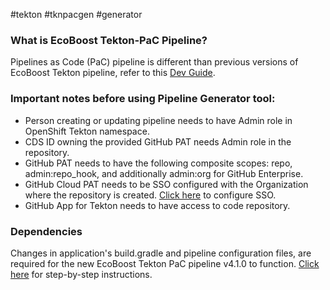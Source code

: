 
#tekton #tknpacgen #generator


### What is EcoBoost Tekton-PaC Pipeline?

Pipelines as Code (PaC) pipeline is different than previous versions of EcoBoost Tekton pipeline, refer to this [Dev Guide](https://github.ford.com/DevEnablement/ecoboost-tekton-pipeline#ecoboost-tekton-pac-pipeline).

### Important notes before using Pipeline Generator tool:

- Person creating or updating pipeline needs to have Admin role in OpenShift Tekton namespace.
- CDS ID owning the provided GitHub PAT needs Admin role in the repository.
- GitHub PAT needs to have the following composite scopes: repo, admin:repo_hook, and additionally admin:org for GitHub Enterprise.
- GitHub Cloud PAT needs to be SSO configured with the Organization where the repository is created. [Click here](https://github.com/settings/tokens) to configure SSO.
- GitHub App for Tekton needs to have access to code repository.

### Dependencies

Changes in application's build.gradle and pipeline configuration files, are required for the new EcoBoost Tekton PaC pipeline v4.1.0 to function. [Click here](https://github.ford.com/DevEnablement/ecoboost-tekton-pipeline/blob/master/migration/Pipeline_Version_Migration_Steps.md) for step-by-step instructions.